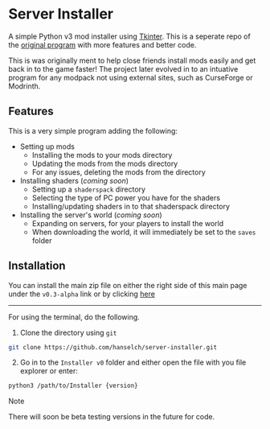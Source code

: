 
# Server Installer

A simple Python v3 mod installer using [Tkinter](https://tkdocs.com/resources/backgrounder.html). This is a seperate repo of the [original program](https://github.com/hanselch/mod-installer) with more features and better code.

This is was originally ment to help close friends install mods easily and get back in to the game faster! The project later evolved in to an intuative program for any modpack not using external sites, such as CurseForge or Modrinth.
## Features

This is a very simple program adding the following:
- Setting up mods
    - Installing the mods to your mods directory
    - Updating the mods from the mods directory
    - For any issues, deleting the mods from the directory
- Installing shaders (*coming soon*)
    - Setting up a `shaderspack` directory
    - Selecting the type of PC power you have for the shaders
    - Installing/updating shaders in to that shaderspack directory
- Installing the server's world (*coming soon*)
    - Expanding on servers, for your players to install the world
    - When downloading the world, it will immediately be set to the `saves` folder



## Installation

You can install the main zip file on either the right side of this main page under the `v0.3-alpha` link or by clicking [here](https://github.com/hanselch/server-installer/releases)

---

For using the terminal, do the following.

1. Clone the directory using `git`
```sh
git clone https://github.com/hanselch/server-installer.git
```

2. Go in to the `Installer v0` folder and either open the file with you file explorer or enter:
```sh
python3 /path/to/Installer {version}
```

> [!NOTE]
> There will soon be beta testing versions in the future for code.
